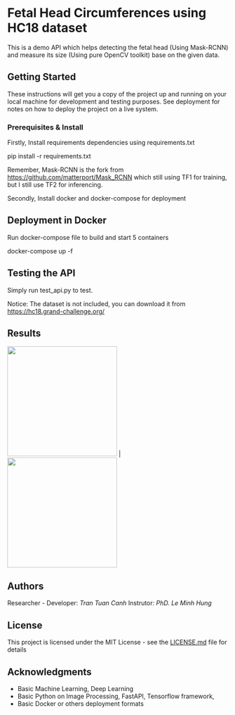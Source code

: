 # Fetal Head Circumferences using HC18 dataset

This is a demo API which helps detecting the fetal head (Using Mask-RCNN) and measure its size (Using pure OpenCV toolkit) base on the given data.

## Getting Started

These instructions will get you a copy of the project up and running on your local machine for development and testing purposes. See deployment for notes on how to deploy the project on a live system.

### Prerequisites & Install

Firstly, Install requirements dependencies using requirements.txt

pip install -r requirements.txt

Remember, Mask-RCNN is the fork from https://github.com/matterport/Mask_RCNN which still using TF1 for training, but I still use TF2 for inferencing.

Secondly, Install docker and docker-compose for deployment

## Deployment in Docker

Run docker-compose file to build and start 5 containers

docker-compose up -f

## Testing the API

Simply run test_api.py to test.

Notice: The dataset is not included, you can download it from https://hc18.grand-challenge.org/

## Results

<img src="../master/Images/crop_mask.jpg" width="250"> | <img src="../master/Images/ellipse_on_crop_mask.jpg" width="250">

## Authors

Researcher - Developer: *Tran Tuan Canh* 
Instrutor: *PhD. Le Minh Hung*

## License

This project is licensed under the MIT License - see the [LICENSE.md](LICENSE.md) file for details

## Acknowledgments

* Basic Machine Learning, Deep Learning
* Basic Python on Image Processing, FastAPI, Tensorflow framework, 
* Basic Docker or others deployment formats
